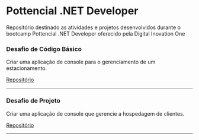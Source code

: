 # Pottencial .NET Developer
Repositório destinado as atividades e projetos desenvolvidos durante o bootcamp Pottencial .NET Developer oferecido pela Digital Inovation One 

### Desafio de Código Básico
<p> Criar uma aplicação de console para o gerenciamento de um estacionamento.</p>

[Repositório](https://github.com/juliobarros-dev/trilha-dio-dotnet-sistema-estacionamento)

<hr>

### Desafio de Projeto
<p> Criar uma aplicação de console que gerencie a hospedagem de clientes.</p>

[Repositório](https://github.com/juliobarros-dev/trilha-dio-dotnet-sistema-hospedagem)

<hr>
